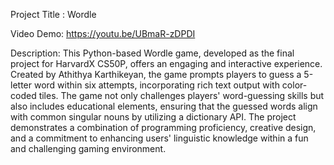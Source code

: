 Project Title : Wordle

Video Demo: https://youtu.be/UBmaR-zDPDI

Description: This Python-based Wordle game, developed as the final project for HarvardX CS50P, offers an engaging and interactive experience. Created by Athithya Karthikeyan, 
the game prompts players to guess a 5-letter word within six attempts, incorporating rich text output with color-coded tiles. The game not only challenges players' 
word-guessing skills but also includes educational elements, ensuring that the guessed words align with common singular nouns by utilizing a dictionary API. 
The project demonstrates a combination of programming proficiency, creative design, and a commitment to enhancing users' linguistic knowledge within a fun and challenging gaming environment.
